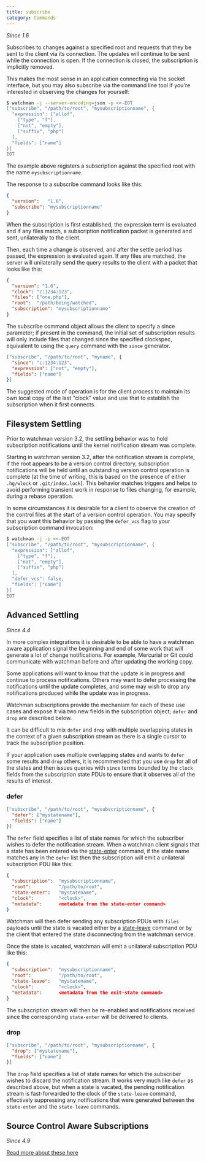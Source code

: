 ```yaml
---
title: subscribe
category: Commands
---
```


_Since 1.6_

Subscribes to changes against a specified root and requests that they be sent to
the client via its connection. The updates will continue to be sent while the
connection is open. If the connection is closed, the subscription is implicitly
removed.

This makes the most sense in an application connecting via the socket interface,
but you may also subscribe via the command line tool if you're interested in
observing the changes for yourself:

```bash
$ watchman -j --server-encoding=json -p <<-EOT
["subscribe", "/path/to/root", "mysubscriptionname", {
  "expression": ["allof",
    ["type", "f"],
    ["not", "empty"],
    ["suffix", "php"]
  ],
  "fields": ["name"]
}]
EOT
```

The example above registers a subscription against the specified root with the
name `mysubscriptionname`.

The response to a subscribe command looks like this:

```json
{
  "version":   "1.6",
  "subscribe": "mysubscriptionname"
}
```

When the subscription is first established, the expression term is evaluated and
if any files match, a subscription notification packet is generated and sent,
unilaterally to the client.

Then, each time a change is observed, and after the settle period has passed,
the expression is evaluated again. If any files are matched, the server will
unilaterally send the query results to the client with a packet that looks like
this:

```json
{
  "version": "1.6",
  "clock": "c:1234:123",
  "files": ["one.php"],
  "root":  "/path/being/watched",
  "subscription": "mysubscriptionname"
}
```

The subscribe command object allows the client to specify a since parameter; if
present in the command, the initial set of subscription results will only
include files that changed since the specified clockspec, equivalent to using
the `query` command with the `since` generator.

```json
["subscribe", "/path/to/root", "myname", {
  "since": "c:1234:123",
  "expression": ["not", "empty"],
  "fields": ["name"]
}]
```

The suggested mode of operation is for the client process to maintain its own
local copy of the last "clock" value and use that to establish the subscription
when it first connects.

## Filesystem Settling

Prior to watchman version 3.2, the settling behavior was to hold subscription
notifications until the kernel notification stream was complete.

Starting in watchman version 3.2, after the notification stream is complete, if
the root appears to be a version control directory, subscription notifications
will be held until an outstanding version control operation is complete (at the
time of writing, this is based on the presence of either `.hg/wlock` or
`.git/index.lock`). This behavior matches triggers and helps to avoid performing
transient work in response to files changing, for example, during a rebase
operation.

In some circumstances it is desirable for a client to observe the creation of
the control files at the start of a version control operation. You may specify
that you want this behavior by passing the `defer_vcs` flag to your subscription
command invocation:

```bash
$ watchman -j -p <<-EOT
["subscribe", "/path/to/root", "mysubscriptionname", {
  "expression": ["allof",
    ["type", "f"],
    ["not", "empty"],
    ["suffix", "php"]
  ],
  "defer_vcs": false,
  "fields": ["name"]
}]
EOT
```

## Advanced Settling

_Since 4.4_

In more complex integrations it is desirable to be able to have a watchman aware
application signal the beginning and end of some work that will generate a lot
of change notifications. For example, Mercurial or Git could communicate with
watchman before and after updating the working copy.

Some applications will want to know that the update is in progress and continue
to process notifications. Others may want to defer processing the notifications
until the update completes, and some may wish to drop any notifications produced
while the update was in progress.

Watchman subscriptions provide the mechanism for each of these use cases and
expose it via two new fields in the subscription object; `defer` and `drop` are
described below.

It can be difficult to mix `defer` and `drop` with multiple overlapping states
in the context of a given subscription stream as there is a single cursor to
track the subscription position.

If your application uses multiple overlapping states and wants to `defer` some
results and `drop` others, it is recommended that you use `drop` for all of the
states and then issues queries with `since` terms bounded by the `clock` fields
from the subscription state PDUs to ensure that it observes all of the results
of interest.

### defer

```json
["subscribe", "/path/to/root", "mysubscriptionname", {
  "defer": ["mystatename"],
  "fields": ["name"]
}]
```

The `defer` field specifies a list of state names for which the subscriber
wishes to defer the notification stream. When a watchman client signals that a
state has been entered via the
[state-enter](/watchman/docs/cmd/state-enter.html) command, if the state name
matches any in the `defer` list then the subscription will emit a unilateral
subscription PDU like this:

```json
{
  "subscription":  "mysubscriptionname",
  "root":          "/path/to/root",
  "state-enter":   "mystatename",
  "clock":         "<clock>",
  "metadata":      <metadata from the state-enter command>
}
```

Watchman will then defer sending any subscription PDUs with `files` payloads
until the state is vacated either by a
[state-leave](/watchman/docs/cmd/state-leave.html) command or by the client that
entered the state disconnecting from the watchman service.

Once the state is vacated, watchman will emit a unilateral subscription PDU like
this:

```json
{
  "subscription":  "mysubscriptionname",
  "root":          "/path/to/root",
  "state-leave":   "mystatename",
  "clock":         "<clock>",
  "metadata":      <metadata from the exit-state command>
}
```

The subscription stream will then be re-enabled and notifications received since
the corresponding `state-enter` will be delivered to clients.

### drop

```json
["subscribe", "/path/to/root", "mysubscriptionname", {
  "drop": ["mystatename"],
  "fields": ["name"]
}]
```

The `drop` field specifies a list of state names for which the subscriber wishes
to discard the notification stream. It works very much like `defer` as described
above, but when a state is vacated, the pending notification stream is
fast-forwarded to the clock of the `state-leave` command, effectively
suppressing any notifications that were generated between the `state-enter` and
the `state-leave` commands.

## Source Control Aware Subscriptions

_Since 4.9_

[Read more about these here](/watchman/docs/scm-query.html)
